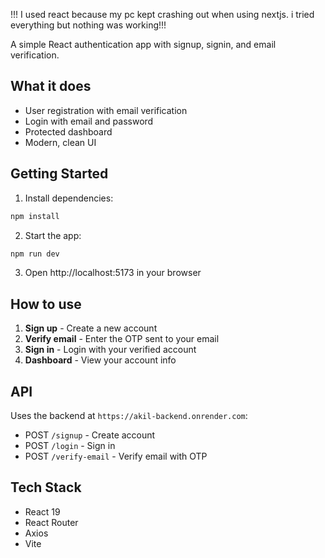 !!! I used react because my pc kept crashing out when using nextjs. i tried everything but nothing was working!!!


A simple React authentication app with signup, signin, and email verification.

## What it does

- User registration with email verification
- Login with email and password
- Protected dashboard
- Modern, clean UI

## Getting Started

1. Install dependencies:
```bash
npm install
```

2. Start the app:
```bash
npm run dev
```

3. Open http://localhost:5173 in your browser

## How to use

1. **Sign up** - Create a new account
2. **Verify email** - Enter the OTP sent to your email
3. **Sign in** - Login with your verified account
4. **Dashboard** - View your account info

## API

Uses the backend at `https://akil-backend.onrender.com`:
- POST `/signup` - Create account
- POST `/login` - Sign in
- POST `/verify-email` - Verify email with OTP

## Tech Stack

- React 19
- React Router
- Axios
- Vite
